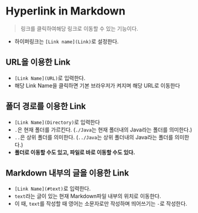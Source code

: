 # Hyperlink in Markdown

> 링크를 클릭하여해당 링크로 이동할 수 있는 기능이다.

* 하이퍼링크는 `[Link name](Link)`로 설정한다.

## URL을 이용한 Link

* `[Link Name](URL)`로 입력한다.
* 해당 Link Name을 클릭하면 기본 브라우저가 켜지며 해당 URL로 이동한다

## 폴더 경로를 이용한 Link

* `[Link Name](Directory)`로 입력한다
* `.`은 현재 폴더를 가르킨다. (`./Java`는 현재 폴더내의 Java라는 폴더를 의미한다.)
* `..`은 상위 폴더를 의미한다. (`../Java`는 상위 폴더내의 Java라는 폴더를 의미한다.)
* **폴더로 이동할 수도 있고, 파일로 바로 이동할 수도 있다.**

## Markdown 내부의 글을 이용한 Link

* `[Link Name](#text)`로 입력한다.
* `text`라는 글이 있는 현재 Markdown파일 내부의 위치로 이동한다.
* 이 때, `text`를 작성할 때 영어는 소문자로만 작성하며 띄어쓰기는 `-`로 작성한다.